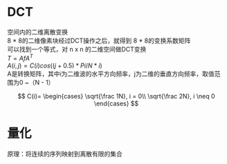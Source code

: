 # DCT
空间内的二维离散变换  
8 * 8的二维像素块经过DCT操作之后，就得到 8 * 8的变换系数矩阵  
可以找到一个等式，对 n x n 的二维空间做DCT变换  
$T = AfA^T$  
$A(i, j) = C(i)cos((j + 0.5) * Pi / N * i)$  
A是转换矩阵，其中i为二维波的水平方向频率，j为二维的垂直方向频率，取值范围为0 ~（N - 1）  

$$
C(i)=
\begin{cases}
\sqrt{\frac 1N}, i = 0\\
\sqrt{\frac 2N}, i \neq 0
\end{cases}
$$


# 量化
原理：将连续的序列映射到离散有限的集合